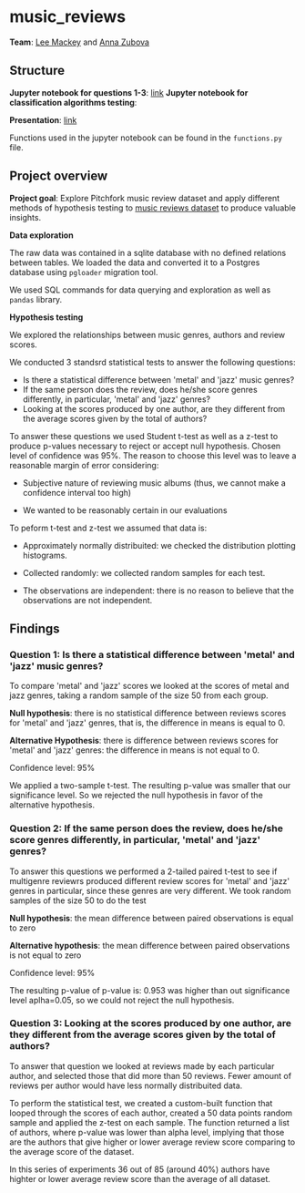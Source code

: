 # music_reviews

**Team**: [Lee Mackey](https://github.com/glmack) and [Anna Zubova](https://github.com/AnnaLara)

## Structure

**Jupyter notebook for questions 1-3**: [link](https://github.com/glmack/music_reviews/blob/master/tests_1_to_3.ipynb)
**Jupyter notebook for classification algorithms testing**:

**Presentation**: [link](https://docs.google.com/presentation/d/1SeczrIDfq1cEGCOKwxKE1LMpYVLcog686coTyoyuS88/edit#slide=id.g59f5cd01eb_0_16)

Functions used in the jupyter notebook can be found in the `functions.py` file.


## Project overview

**Project goal**: Explore Pitchfork music review dataset and apply different methods of hypothesis testing to [music reviews dataset](https://www.kaggle.com/nolanbconaway/pitchfork-data) to produce valuable insights.

**Data exploration**

The raw data was contained in a sqlite database with no defined relations between tables. We loaded the data and converted it to a Postgres database using `pgloader` migration tool.

We used SQL commands for data querying and exploration as well as `pandas` library.

**Hypothesis testing**

We explored the relationships between music genres, authors and review scores.

We conducted 3 standsrd statistical tests to answer the following questions:

- Is there a statistical difference between 'metal' and 'jazz' music genres?
- If the same person does the review, does he/she score genres differently, in particular, 'metal' and 'jazz' genres?
- Looking at the scores produced by one author, are they different from the average scores given by the total of authors?

To answer these questions we used Student t-test as well as a z-test to produce p-values necessary to reject or accept null hypothesis. Chosen level of confidence was 95%. The reason to choose this level was to leave a reasonable margin of error considering:

- Subjective nature of reviewing music albums (thus, we cannot make a confidence interval too high)

- We wanted to be reasonably certain in our evaluations


To peform t-test and z-test we assumed that data is:

- Approximately normally distribuited: we checked the distribution plotting histograms.
    
- Collected randomly: we collected random samples for each test.
    
- The observations are independent: there is no reason to believe that the observations are not independent.


## Findings

### Question 1: Is there a statistical difference between 'metal' and 'jazz' music genres?

To compare 'metal' and 'jazz' scores we looked at the scores of metal and jazz genres, taking a random sample of the size 50 from each group.

**Null hypothesis**: there is no statistical difference between reviews scores for 'metal' and 'jazz' genres, that is, the difference in means is equal to 0.

**Alternative Hypothesis**: there is difference between reviews scores for 'metal' and 'jazz' genres: the difference in means is not equal to 0.

Confidence level: 95%

We applied a two-sample t-test. The resulting p-value was smaller that our significance level. So we rejected the null hypothesis in favor of the alternative hypothesis.

### Question 2: If the same person does the review, does he/she score genres differently, in particular, 'metal' and 'jazz' genres?

To answer this questions we performed a 2-tailed paired t-test to see if multigenre reviewrs produced different review scores for 'metal' and 'jazz' genres in particular, since these genres are very different. We took random samples of the size 50 to do the test

**Null hypothesis**: the mean difference between paired observations is equal to zero

**Alternative hypothesis**: the mean difference between paired observations is not equal to zero

Confidence level: 95%

The resulting p-value of p-value is:  0.953 was higher than out significance level aplha=0.05, so we could not reject the null hypothesis.

### Question 3: Looking at the scores produced by one author, are they different from the average scores given by the total of authors? 

To answer that question we looked at reviews made by each particular author, and selected those that did more than 50 reviews. Fewer amount of reviews per author would have less normally distribuited data.

To perform the statistical test, we created a custom-built function that looped through the scores of each author, created a 50 data points random sample and applied the z-test on each sample. The function returned a list of authors, where p-value was lower than alpha level, implying that those are the authors that give higher or lower average review score comparing to the average score of the dataset.

In this series of experiments 36 out of 85 (around 40%) authors have highter or lower average review score than the average of all dataset.
